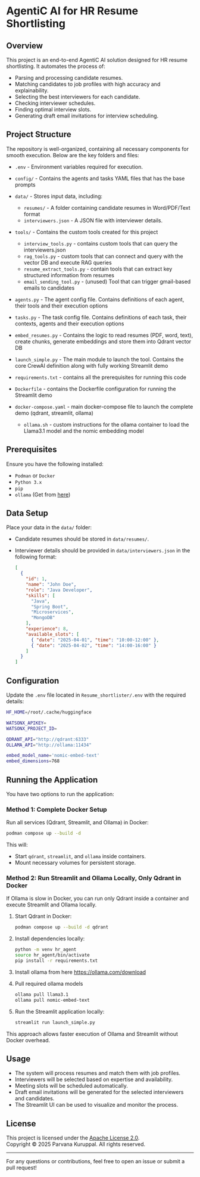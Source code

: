 # AgentiC AI for HR Resume Shortlisting

## Overview
This project is an end-to-end AgentiC AI solution designed for HR resume shortlisting. It automates the process of:
- Parsing and processing candidate resumes.
- Matching candidates to job profiles with high accuracy and explainability.
- Selecting the best interviewers for each candidate.
- Checking interviewer schedules.
- Finding optimal interview slots.
- Generating draft email invitations for interview scheduling.

## Project Structure
The repository is well-organized, containing all necessary components for smooth execution. Below are the key folders and files:

  - `.env` - Environment variables required for execution.
  - `config/` - Contains the agents and tasks YAML files that has the base prompts 
  - `data/` - Stores input data, including:
    - `resumes/` - A folder containing candidate resumes in Word/PDF/Text format
    - `interviewers.json` - A JSON file with interviewer details.
  - `tools/` - Contains the custom tools created for this project
    - `interview_tools.py` - contains custom tools that can query the interviewers.json
    - `rag_tools.py` - custom tools that can connect and query with the vector DB and execute RAG queries
    - `resume_extract_tools.py` - contain tools that can extract key structured information from resumes
    - `email_sending_tool.py` - (unused) Tool that can trigger gmail-based emails to candidates
    
  - `agents.py` - The agent config file. Contains definitions of each agent, their tools and their execution options
  - `tasks.py` - The task config file. Contains definitions of each task, their contexts, agents and their execution options
  - `embed_resumes.py` - Contains the logic to read resumes (PDF, word, text), create chunks, generate embeddings and store them into Qdrant vector DB
  - `launch_simple.py` - The main module to launch the tool. Contains the core CrewAI definition along with fully working Streamlit demo 
  - `requirements.txt` - contains all the prerequisites for running this code
  - `Dockerfile` - contains the Dockerfile configuration for running the Streamlit demo
  - `docker-compose.yaml` - main docker-compose file to launch the complete demo (qdrant, streamlit, ollama)
    - `ollama.sh` - custom instructions for the ollama container to load the Llama3.1 model and the nomic embedding model

## Prerequisites
Ensure you have the following installed:
- `Podman` or `Docker`
- `Python 3.x`
- `pip`
- `ollama` (Get from [here](https://ollama.com/download))


## Data Setup
Place your data in the `data/` folder:
- Candidate resumes should be stored in `data/resumes/`.
- Interviewer details should be provided in `data/interviewers.json` in the following format:
  
  ```json
  [
    {
      "id": 1,
      "name": "John Doe",
      "role": "Java Developer",
      "skills": [
        "Java",
        "Spring Boot",
        "Microservices",
        "MongoDB"
      ],
      "experience": 8,
      "available_slots": [
        { "date": "2025-04-01", "time": "10:00-12:00" },
        { "date": "2025-04-02", "time": "14:00-16:00" }
      ]
    }
  ]
  ```

## Configuration
Update the `.env` file located in `Resume_shortlister/.env` with the required details:

```bash
HF_HOME=/root/.cache/huggingface

WATSONX_APIKEY=
WATSONX_PROJECT_ID=

QDRANT_API="http://qdrant:6333"
OLLAMA_API="http://ollama:11434"

embed_model_name='nomic-embed-text'
embed_dimensions=768
```

## Running the Application
You have two options to run the application:

### **Method 1: Complete Docker Setup**
Run all services (Qdrant, Streamlit, and Ollama) in Docker:

```bash
podman compose up --build -d
```

This will:
- Start `qdrant`, `streamlit`, and `ollama` inside containers.
- Mount necessary volumes for persistent storage.


### **Method 2: Run Streamlit and Ollama Locally, Only Qdrant in Docker**
If Ollama is slow in Docker, you can run only Qdrant inside a container and execute Streamlit and Ollama locally.

1. Start Qdrant in Docker:
   ```bash
   podman compose up --build -d qdrant
   ```

2. Install dependencies locally:
   ```bash
   python -m venv hr_agent
   source hr_agent/bin/activate
   pip install -r requirements.txt
   ```

3. Install ollama from here https://ollama.com/download

4. Pull required ollama models 
   ```bash
   ollama pull llama3.1
   ollama pull nomic-embed-text
   ```

5. Run the Streamlit application locally:
   ```bash
   streamlit run launch_simple.py
   ```

This approach allows faster execution of Ollama and Streamlit without Docker overhead.

## Usage
- The system will process resumes and match them with job profiles.
- Interviewers will be selected based on expertise and availability.
- Meeting slots will be scheduled automatically.
- Draft email invitations will be generated for the selected interviewers and candidates.
- The Streamlit UI can be used to visualize and monitor the process.


## License
This project is licensed under the [Apache License 2.0](LICENSE).  
Copyright © 2025 Parvana Kuruppal. All rights reserved. 


---

For any questions or contributions, feel free to open an issue or submit a pull request!

